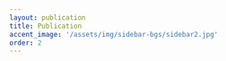 ```yaml
---
layout: publication
title: Publication
accent_image: '/assets/img/sidebar-bgs/sidebar2.jpg'
order: 2
---
```

